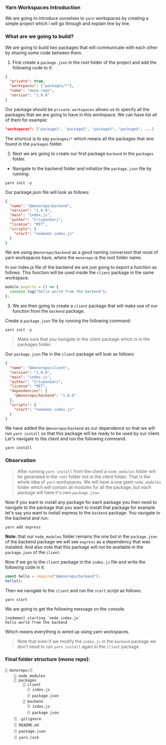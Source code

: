 ### Yarn Workspaces Introduction

We are going to introduce ourselves to `yarn` workspaces by creating a simple project which i will go through and explain line by line.

### What are we going to build?

We are going to build two packages that will communicate with each other by sharing some code between them.

1. First create a `package.json` in the root folder of the project and add the following code to it:

```json
{
  "private": true,
  "workspaces": ["packages/*"],
  "name": "mono-repo",
  "version": "1.0.0"
}
```

Our package should be `private`. `workspaces` allows us to specify all the packages that we are going to have in this workspace. We can have list all of them for example:

```json
"workspaces": ["package1", "package2", "package3", "package4", ...]
```

The shortcut is to say `packages/*` which means all the packages that wre found in the `packages` folder.

2. Next we are going to create our first package `backend` in the `packages` folder.

- Navigate to the backend folder and initialize the `package.json` file by running:

```shell
yarn init -y
```

Our package.json file will look as follows:

```json
{
  "name": "@monorepo/backend",
  "version": "1.0.0",
  "main": "index.js",
  "author": "CrispenGari",
  "license": "MIT",
  "scripts": {
    "start": "nodemon index.js"
  }
}
```

We are using `@monorepo/backend` as a good naming conversion that most of yarn workspaces have, where the `monorepo` is the root folder name.

In our index.js file of the backend we are just going to export a function as follows. This function will be used inside the `client` package in the same workspace.

```js
module.exports = () => {
  console.log("hello world from the backend");
};
```

3. We are then going to create a `client` package that will make use of our function from the `backend` package.

Create a `package.json` file by running the following command:

```shell
yarn init -y
```

> Make sure that you navigate to the client package which is in the packages folder.

Our `package.json` file in the `client` package will look as follows:

```json
{
  "name": "@monorepo/client",
  "version": "1.0.0",
  "main": "index.js",
  "author": "CrispenGari",
  "license": "MIT",
  "dependencies": {
    "@monorepo/backend": "1.0.0"
  },
  "scripts": {
    "start": "nodemon index.js"
  }
}
```

We have added the `@monorepo/backend` as our dependence so that we will run `yarn install` so that this package will be ready to be used by our client. Let's navigate to the client and run the following command:

```shell
yarn install
```

### Observation

> After running `yarn install` from the client a `node_modules` folder will be generated in the `root` folder not in the client folder. That is the whole idea of `yarn` workspaces. We will have a one giant `node_modules` folder which will contain all modules for all the package, but each package will have it's own `package.json`.

Now if you want to install any package for each package you then need to navigate to the package that you want to install that package for example let's say you want to install express to the `backend` package. You navigate to the backend and run:

```shell
yarn add express
```

**Note:** that our `node_modules` folder remains the one but in the `package.json` of the backend package we will see `express` as a dependency that was installed. And also note that this package will not be available in the `package.json` of the `client`.

Now if we go to the `client` package in the `index.js` file and write the following code in it:

```js
const hello = require("@monorepo/backend");
hello();
```

Then we navigate to the `client` and run the `start` script as follows:

```shell
yarn start
```

We are going to get the following message on the console.

```shell
[nodemon] starting `node index.js`
hello world from the backend
```

Which means everything is wired up using yarn workspaces.

> Note that even if we modify the `index.js` in the `backend` package we don't need to run `yarn install` again in the `client` package.

### Final folder structure (mono repo):

```
📁 monorepo:🗄
    📁 node_modules
    📁 packages
        📁 client
          🗄 index.js
          🗄 package.json
        📁 backend
          🗄 index.js
          🗄 package.json
    🗄 .gitignore
    🗄 README.md
    🗄 package.json
    🗄 yarn.lock

```
